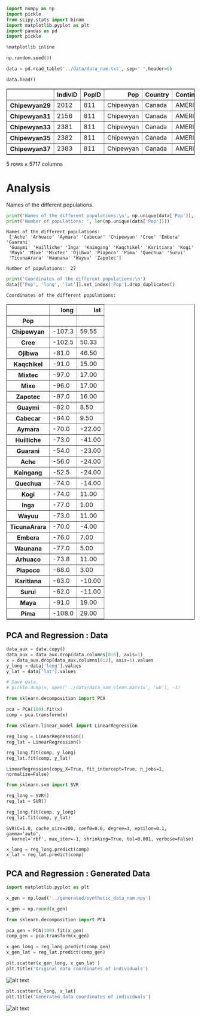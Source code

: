 

```python
import numpy as np
import pickle
from scipy.stats import binom
import matplotlib.pyplot as plt
import pandas as pd 
import pickle

%matplotlib inline

np.random.seed(0)
```


```python
data = pd.read_table('../data/data_nam.txt', sep=' ',header=0)
```


```python
data.head()
```

<table border="1" class="dataframe">
  <thead>
    <tr style="text-align: right;">
      <th></th>
      <th>IndivID</th>
      <th>PopID</th>
      <th>Pop</th>
      <th>Country</th>
      <th>Continent</th>
      <th>sex</th>
      <th>lat</th>
      <th>long</th>
      <th>L1.125</th>
      <th>L1.130</th>
      <th>...</th>
      <th>L677.255.553287981859</th>
      <th>L677.259</th>
      <th>L677.263</th>
      <th>L677.267</th>
      <th>L678.202</th>
      <th>L678.206</th>
      <th>L678.209.848101265823</th>
      <th>L678.210</th>
      <th>L678.214</th>
      <th>L678.218</th>
    </tr>
  </thead>
  <tbody>
    <tr>
      <th>Chipewyan29</th>
      <td>2012</td>
      <td>811</td>
      <td>Chipewyan</td>
      <td>Canada</td>
      <td>AMERICA</td>
      <td>0</td>
      <td>59.55</td>
      <td>-107.3</td>
      <td>0</td>
      <td>0</td>
      <td>...</td>
      <td>0</td>
      <td>0</td>
      <td>0</td>
      <td>0</td>
      <td>0</td>
      <td>0</td>
      <td>0</td>
      <td>1</td>
      <td>0</td>
      <td>0</td>
    </tr>
    <tr>
      <th>Chipewyan31</th>
      <td>2156</td>
      <td>811</td>
      <td>Chipewyan</td>
      <td>Canada</td>
      <td>AMERICA</td>
      <td>0</td>
      <td>59.55</td>
      <td>-107.3</td>
      <td>0</td>
      <td>0</td>
      <td>...</td>
      <td>0</td>
      <td>0</td>
      <td>0</td>
      <td>0</td>
      <td>0</td>
      <td>0</td>
      <td>1</td>
      <td>0</td>
      <td>0</td>
      <td>0</td>
    </tr>
    <tr>
      <th>Chipewyan33</th>
      <td>2381</td>
      <td>811</td>
      <td>Chipewyan</td>
      <td>Canada</td>
      <td>AMERICA</td>
      <td>0</td>
      <td>59.55</td>
      <td>-107.3</td>
      <td>0</td>
      <td>0</td>
      <td>...</td>
      <td>0</td>
      <td>0</td>
      <td>0</td>
      <td>0</td>
      <td>0</td>
      <td>1</td>
      <td>0</td>
      <td>0</td>
      <td>0</td>
      <td>0</td>
    </tr>
    <tr>
      <th>Chipewyan35</th>
      <td>2382</td>
      <td>811</td>
      <td>Chipewyan</td>
      <td>Canada</td>
      <td>AMERICA</td>
      <td>0</td>
      <td>59.55</td>
      <td>-107.3</td>
      <td>0</td>
      <td>0</td>
      <td>...</td>
      <td>0</td>
      <td>0</td>
      <td>0</td>
      <td>0</td>
      <td>0</td>
      <td>0</td>
      <td>0</td>
      <td>1</td>
      <td>0</td>
      <td>0</td>
    </tr>
    <tr>
      <th>Chipewyan37</th>
      <td>2383</td>
      <td>811</td>
      <td>Chipewyan</td>
      <td>Canada</td>
      <td>AMERICA</td>
      <td>0</td>
      <td>59.55</td>
      <td>-107.3</td>
      <td>0</td>
      <td>0</td>
      <td>...</td>
      <td>0</td>
      <td>1</td>
      <td>0</td>
      <td>0</td>
      <td>0</td>
      <td>0</td>
      <td>0</td>
      <td>1</td>
      <td>0</td>
      <td>0</td>
    </tr>
  </tbody>
</table>
<p>5 rows × 5717 columns</p>
</div>



# Analysis

Names of the different populations.


```python
print('Names of the different populations:\n', np.unique(data['Pop']), '\n')
print('Number of populations: ', len(np.unique(data['Pop'])))
```

    Names of the different populations:
     ['Ache' 'Arhuaco' 'Aymara' 'Cabecar' 'Chipewyan' 'Cree' 'Embera' 'Guarani'
     'Guaymi' 'Huilliche' 'Inga' 'Kaingang' 'Kaqchikel' 'Karitiana' 'Kogi'
     'Maya' 'Mixe' 'Mixtec' 'Ojibwa' 'Piapoco' 'Pima' 'Quechua' 'Surui'
     'TicunaArara' 'Waunana' 'Wayuu' 'Zapotec'] 
    
    Number of populations:  27



```python
print('Coordinates of the different populations:\n')
data[['Pop', 'long', 'lat']].set_index('Pop').drop_duplicates()
```

    Coordinates of the different populations:
    

<table border="1" class="dataframe">
  <thead>
    <tr style="text-align: right;">
      <th></th>
      <th>long</th>
      <th>lat</th>
    </tr>
    <tr>
      <th>Pop</th>
      <th></th>
      <th></th>
    </tr>
  </thead>
  <tbody>
    <tr>
      <th>Chipewyan</th>
      <td>-107.3</td>
      <td>59.55</td>
    </tr>
    <tr>
      <th>Cree</th>
      <td>-102.5</td>
      <td>50.33</td>
    </tr>
    <tr>
      <th>Ojibwa</th>
      <td>-81.0</td>
      <td>46.50</td>
    </tr>
    <tr>
      <th>Kaqchikel</th>
      <td>-91.0</td>
      <td>15.00</td>
    </tr>
    <tr>
      <th>Mixtec</th>
      <td>-97.0</td>
      <td>17.00</td>
    </tr>
    <tr>
      <th>Mixe</th>
      <td>-96.0</td>
      <td>17.00</td>
    </tr>
    <tr>
      <th>Zapotec</th>
      <td>-97.0</td>
      <td>16.00</td>
    </tr>
    <tr>
      <th>Guaymi</th>
      <td>-82.0</td>
      <td>8.50</td>
    </tr>
    <tr>
      <th>Cabecar</th>
      <td>-84.0</td>
      <td>9.50</td>
    </tr>
    <tr>
      <th>Aymara</th>
      <td>-70.0</td>
      <td>-22.00</td>
    </tr>
    <tr>
      <th>Huilliche</th>
      <td>-73.0</td>
      <td>-41.00</td>
    </tr>
    <tr>
      <th>Guarani</th>
      <td>-54.0</td>
      <td>-23.00</td>
    </tr>
    <tr>
      <th>Ache</th>
      <td>-56.0</td>
      <td>-24.00</td>
    </tr>
    <tr>
      <th>Kaingang</th>
      <td>-52.5</td>
      <td>-24.00</td>
    </tr>
    <tr>
      <th>Quechua</th>
      <td>-74.0</td>
      <td>-14.00</td>
    </tr>
    <tr>
      <th>Kogi</th>
      <td>-74.0</td>
      <td>11.00</td>
    </tr>
    <tr>
      <th>Inga</th>
      <td>-77.0</td>
      <td>1.00</td>
    </tr>
    <tr>
      <th>Wayuu</th>
      <td>-73.0</td>
      <td>11.00</td>
    </tr>
    <tr>
      <th>TicunaArara</th>
      <td>-70.0</td>
      <td>-4.00</td>
    </tr>
    <tr>
      <th>Embera</th>
      <td>-76.0</td>
      <td>7.00</td>
    </tr>
    <tr>
      <th>Waunana</th>
      <td>-77.0</td>
      <td>5.00</td>
    </tr>
    <tr>
      <th>Arhuaco</th>
      <td>-73.8</td>
      <td>11.00</td>
    </tr>
    <tr>
      <th>Piapoco</th>
      <td>-68.0</td>
      <td>3.00</td>
    </tr>
    <tr>
      <th>Karitiana</th>
      <td>-63.0</td>
      <td>-10.00</td>
    </tr>
    <tr>
      <th>Surui</th>
      <td>-62.0</td>
      <td>-11.00</td>
    </tr>
    <tr>
      <th>Maya</th>
      <td>-91.0</td>
      <td>19.00</td>
    </tr>
    <tr>
      <th>Pima</th>
      <td>-108.0</td>
      <td>29.00</td>
    </tr>
  </tbody>
</table>
</div>



## PCA and Regression : Data


```python
data_aux = data.copy()
data_aux = data_aux.drop(data.columns[0:6], axis=1)
x = data_aux.drop(data_aux.columns[0:2], axis=1).values
y_long = data['long'].values
y_lat = data['lat'].values
```


```python
# Save data.
# pickle.dump(x, open('../data/data_nam_clean.matrix', 'wb'), -1)
```


```python
from sklearn.decomposition import PCA

pca = PCA(100).fit(x)
comp = pca.transform(x)
```


```python
from sklearn.linear_model import LinearRegression

reg_long = LinearRegression()
reg_lat = LinearRegression()

reg_long.fit(comp, y_long)
reg_lat.fit(comp, y_lat)
```




    LinearRegression(copy_X=True, fit_intercept=True, n_jobs=1, normalize=False)




```python
from sklearn.svm import SVR

reg_long = SVR()
reg_lat = SVR()

reg_long.fit(comp, y_long)
reg_lat.fit(comp, y_lat)
```




    SVR(C=1.0, cache_size=200, coef0=0.0, degree=3, epsilon=0.1, gamma='auto',
      kernel='rbf', max_iter=-1, shrinking=True, tol=0.001, verbose=False)




```python
x_long = reg_long.predict(comp)
x_lat = reg_lat.predict(comp)
```

## PCA and Regression : Generated Data


```python
import matplotlib.pyplot as plt 

x_gen = np.load('../generated/synthetic_data_nam.npy')
```


```python
x_gen = np.round(x_gen)
```


```python
from sklearn.decomposition import PCA

pca_gen = PCA(100).fit(x_gen)
comp_gen = pca.transform(x_gen)
```


```python
x_gen_long = reg_long.predict(comp_gen)
x_gen_lat = reg_lat.predict(comp_gen)
```


```python
plt.scatter(x_gen_long, x_gen_lat )
plt.title('Original data coordinates of individuals')
```




![alt text](https://raw.githubusercontent.com/thomasgrsp/workaroundmedgan/master/images/gen.png)



```python
plt.scatter(x_long, x_lat)
plt.title('Generated data coordinates of individuals')
```




![alt text](https://raw.githubusercontent.com/thomasgrsp/workaroundmedgan/master/images/data.png)

